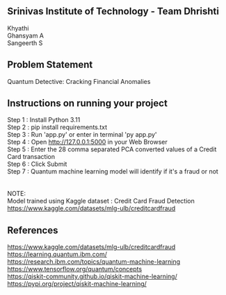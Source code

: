 ## Srinivas Institute of Technology - Team Dhrishti
Khyathi <br>
 Ghansyam A <br>
 Sangeerth S
## Problem Statement
Quantum Detective: Cracking Financial Anomalies

## Instructions on running your project
Step 1 : Install Python 3.11 <br>
Step 2 : pip install requirements.txt <br>
Step 3 : Run 'app.py' or enter in terminal 'py app.py'<br>
Step 4 : Open http://127.0.0.1:5000 in your Web Browser<br>
Step 5 : Enter the 28 comma separated PCA converted values of a Credit Card transaction<br>
Step 6 : Click Submit<br>
Step 7 : Quantum machine learning model will identify if it's a fraud or not<br>
<br><br>
NOTE:<br>
Model trained using Kaggle dataset : Credit Card Fraud Detection<br>
https://www.kaggle.com/datasets/mlg-ulb/creditcardfraud
<br>
## References
https://www.kaggle.com/datasets/mlg-ulb/creditcardfraud<br>
https://learning.quantum.ibm.com/<br>
https://research.ibm.com/topics/quantum-machine-learning<br>
https://www.tensorflow.org/quantum/concepts<br>
https://qiskit-community.github.io/qiskit-machine-learning/<br>
https://pypi.org/project/qiskit-machine-learning/
